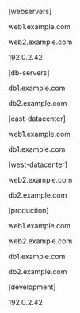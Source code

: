 [webservers]

web1.example.com

web2.example.com

192.0.2.42


[db-servers]

db1.example.com

db2.example.com


[east-datacenter]

web1.example.com

db1.example.com


[west-datacenter]

web2.example.com

db2.example.com


[production]

web1.example.com

web2.example.com

db1.example.com

db2.example.com


[development]

192.0.2.42